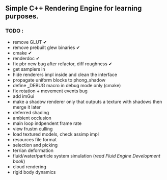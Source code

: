 ## Simple C++ Rendering Engine for learning purposes. 

### TODO :
- remove GLUT ✔
- remove prebuilt glew binaries ✔
- cmake ✔
- renderdoc ✔
- fix pbr new bug after refactor, diff roughness ✔
- get samplers in
- hide renderers impl inside and clean the interface
- propagate uniform blocks to phong_shadow
- define _DEBUG macro in debug mode only (cmake)
- fix rotation + movement events bug
- add imGui
- make a shadow renderer only that outputs a texture with shadows then merge it later
- deferred shading
- ambient occlusion
- main loop indpendent frame rate
- view frustm culling
- load textured models, check assimp impl
- resources file format
- selection and picking
- terrian deformation
- fluid/water/particle system simulation (*read Fluid Engine Development book*)
- cloud rendering
- rigid body dynamics
